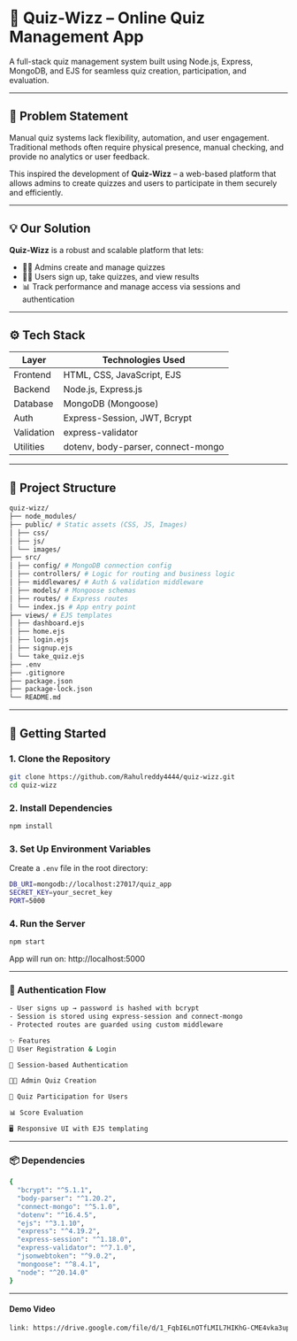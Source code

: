 # 🧠 Quiz-Wizz – Online Quiz Management App

A full-stack quiz management system built using Node.js, Express, MongoDB, and EJS for seamless quiz creation, participation, and evaluation.

---

## 🚩 Problem Statement

Manual quiz systems lack flexibility, automation, and user engagement. Traditional methods often require physical presence, manual checking, and provide no analytics or user feedback.

This inspired the development of **Quiz-Wizz** – a web-based platform that allows admins to create quizzes and users to participate in them securely and efficiently.

---

## 💡 Our Solution

**Quiz-Wizz** is a robust and scalable platform that lets:

- 🧑‍🏫 Admins create and manage quizzes
- 🧑‍🎓 Users sign up, take quizzes, and view results
- 📊 Track performance and manage access via sessions and authentication

---

## ⚙️ Tech Stack

| Layer       | Technologies Used                         |
|-------------|--------------------------------------------|
| Frontend    | HTML, CSS, JavaScript, EJS                 |
| Backend     | Node.js, Express.js                        |
| Database    | MongoDB (Mongoose)                         |
| Auth        | Express-Session, JWT, Bcrypt               |
| Validation  | express-validator                          |
| Utilities   | dotenv, body-parser, connect-mongo         |

---

## 📁 Project Structure
```bash
quiz-wizz/
├── node_modules/
├── public/ # Static assets (CSS, JS, Images)
│ ├── css/
│ ├── js/
│ └── images/
├── src/
│ ├── config/ # MongoDB connection config
│ ├── controllers/ # Logic for routing and business logic
│ ├── middlewares/ # Auth & validation middleware
│ ├── models/ # Mongoose schemas
│ ├── routes/ # Express routes
│ └── index.js # App entry point
├── views/ # EJS templates
│ ├── dashboard.ejs
│ ├── home.ejs
│ ├── login.ejs
│ ├── signup.ejs
│ └── take_quiz.ejs
├── .env
├── .gitignore
├── package.json
├── package-lock.json
└── README.md
```
---

## 🚀 Getting Started


### 1. Clone the Repository
```bash
git clone https://github.com/Rahulreddy4444/quiz-wizz.git
cd quiz-wizz
```

### 2. Install Dependencies
```bash
npm install
```

### 3. Set Up Environment Variables
Create a `.env` file in the root directory:
```bash
DB_URI=mongodb://localhost:27017/quiz_app
SECRET_KEY=your_secret_key
PORT=5000
```

### 4. Run the Server
```bash
npm start
```
App will run on: http://localhost:5000

---


### 🔐 Authentication Flow
```bash
- User signs up → password is hashed with bcrypt
- Session is stored using express-session and connect-mongo
- Protected routes are guarded using custom middleware

✨ Features
📝 User Registration & Login

🔐 Session-based Authentication

🧑‍🏫 Admin Quiz Creation

🧠 Quiz Participation for Users

📊 Score Evaluation

🖥️ Responsive UI with EJS templating

```

---

### 📦 Dependencies
```bash
{
  "bcrypt": "^5.1.1",
  "body-parser": "^1.20.2",
  "connect-mongo": "^5.1.0",
  "dotenv": "^16.4.5",
  "ejs": "^3.1.10",
  "express": "^4.19.2",
  "express-session": "^1.18.0",
  "express-validator": "^7.1.0",
  "jsonwebtoken": "^9.0.2",
  "mongoose": "^8.4.1",
  "node": "^20.14.0"
}

```
---

#### Demo Video
```bash
link: https://drive.google.com/file/d/1_FqbI6LnOTfLMIL7HIKhG-CME4vka3up/view
```
